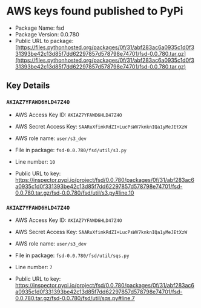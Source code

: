 # AWS keys found published to PyPi

* Package Name: fsd
* Package Version: 0.0.780
* Public URL to package: [https://files.pythonhosted.org/packages/0f/31/abf283ac6a0935c1d0f331393be42c13d85f7dd62297857d578798e74701/fsd-0.0.780.tar.gz](https://files.pythonhosted.org/packages/0f/31/abf283ac6a0935c1d0f331393be42c13d85f7dd62297857d578798e74701/fsd-0.0.780.tar.gz)

## Key Details

### `AKIAZ7YFAWD6HLD47Z4O`

* AWS Access Key ID: `AKIAZ7YFAWD6HLD47Z4O`
* AWS Secret Access Key: `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` 
* AWS role name: `user/s3_dev`
* File in package: `fsd-0.0.780/fsd/util/s3.py`
* Line number: `10`

* Public URL to key: https://inspector.pypi.io/project/fsd/0.0.780/packages/0f/31/abf283ac6a0935c1d0f331393be42c13d85f7dd62297857d578798e74701/fsd-0.0.780.tar.gz/fsd-0.0.780/fsd/util/s3.py#line.10



### `AKIAZ7YFAWD6HLD47Z4O`

* AWS Access Key ID: `AKIAZ7YFAWD6HLD47Z4O`
* AWS Secret Access Key: `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` 
* AWS role name: `user/s3_dev`
* File in package: `fsd-0.0.780/fsd/util/sqs.py`
* Line number: `7`

* Public URL to key: https://inspector.pypi.io/project/fsd/0.0.780/packages/0f/31/abf283ac6a0935c1d0f331393be42c13d85f7dd62297857d578798e74701/fsd-0.0.780.tar.gz/fsd-0.0.780/fsd/util/sqs.py#line.7


